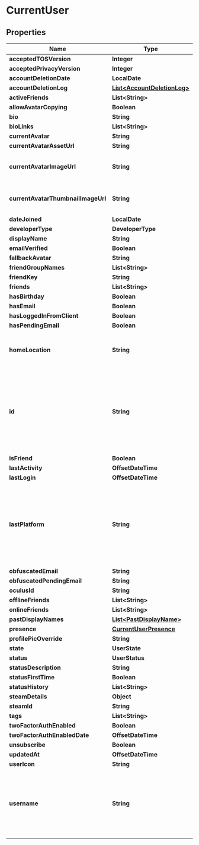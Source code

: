 

# CurrentUser


## Properties

| Name | Type | Description | Notes |
|------------ | ------------- | ------------- | -------------|
|**acceptedTOSVersion** | **Integer** |  |  |
|**acceptedPrivacyVersion** | **Integer** |  |  [optional] |
|**accountDeletionDate** | **LocalDate** |  |  [optional] |
|**accountDeletionLog** | [**List&lt;AccountDeletionLog&gt;**](AccountDeletionLog.md) |   |  [optional] |
|**activeFriends** | **List&lt;String&gt;** |   |  [optional] |
|**allowAvatarCopying** | **Boolean** |  |  |
|**bio** | **String** |  |  |
|**bioLinks** | **List&lt;String&gt;** |   |  |
|**currentAvatar** | **String** |  |  |
|**currentAvatarAssetUrl** | **String** |  |  |
|**currentAvatarImageUrl** | **String** | When profilePicOverride is not empty, use it instead. |  |
|**currentAvatarThumbnailImageUrl** | **String** | When profilePicOverride is not empty, use it instead. |  |
|**dateJoined** | **LocalDate** |  |  |
|**developerType** | **DeveloperType** |  |  |
|**displayName** | **String** |  |  |
|**emailVerified** | **Boolean** |  |  |
|**fallbackAvatar** | **String** |  |  [optional] |
|**friendGroupNames** | **List&lt;String&gt;** | Always empty array. |  |
|**friendKey** | **String** |  |  |
|**friends** | **List&lt;String&gt;** |  |  |
|**hasBirthday** | **Boolean** |  |  |
|**hasEmail** | **Boolean** |  |  |
|**hasLoggedInFromClient** | **Boolean** |  |  |
|**hasPendingEmail** | **Boolean** |  |  |
|**homeLocation** | **String** | WorldID be \&quot;offline\&quot; on User profiles if you are not friends with that user. |  |
|**id** | **String** | A users unique ID, usually in the form of &#x60;usr_c1644b5b-3ca4-45b4-97c6-a2a0de70d469&#x60;. Legacy players can have old IDs in the form of &#x60;8JoV9XEdpo&#x60;. The ID can never be changed. |  |
|**isFriend** | **Boolean** |  |  |
|**lastActivity** | **OffsetDateTime** |  |  [optional] |
|**lastLogin** | **OffsetDateTime** |  |  |
|**lastPlatform** | **String** | This can be &#x60;standalonewindows&#x60; or &#x60;android&#x60;, but can also pretty much be any random Unity verison such as &#x60;2019.2.4-801-Release&#x60; or &#x60;2019.2.2-772-Release&#x60; or even &#x60;unknownplatform&#x60;. |  |
|**obfuscatedEmail** | **String** |  |  |
|**obfuscatedPendingEmail** | **String** |  |  |
|**oculusId** | **String** |  |  |
|**offlineFriends** | **List&lt;String&gt;** |  |  [optional] |
|**onlineFriends** | **List&lt;String&gt;** |  |  [optional] |
|**pastDisplayNames** | [**List&lt;PastDisplayName&gt;**](PastDisplayName.md) |   |  |
|**presence** | [**CurrentUserPresence**](CurrentUserPresence.md) |  |  [optional] |
|**profilePicOverride** | **String** |  |  |
|**state** | **UserState** |  |  |
|**status** | **UserStatus** |  |  |
|**statusDescription** | **String** |  |  |
|**statusFirstTime** | **Boolean** |  |  |
|**statusHistory** | **List&lt;String&gt;** |  |  |
|**steamDetails** | **Object** |  |  |
|**steamId** | **String** |  |  |
|**tags** | **List&lt;String&gt;** |  |  |
|**twoFactorAuthEnabled** | **Boolean** |  |  |
|**twoFactorAuthEnabledDate** | **OffsetDateTime** |  |  [optional] |
|**unsubscribe** | **Boolean** |  |  |
|**updatedAt** | **OffsetDateTime** |  |  [optional] |
|**userIcon** | **String** |  |  |
|**username** | **String** | -| **DEPRECATED:** VRChat API no longer return usernames of other users. [See issue by Tupper for more information](https://github.com/pypy-vrc/VRCX/issues/429). |  [optional] |



